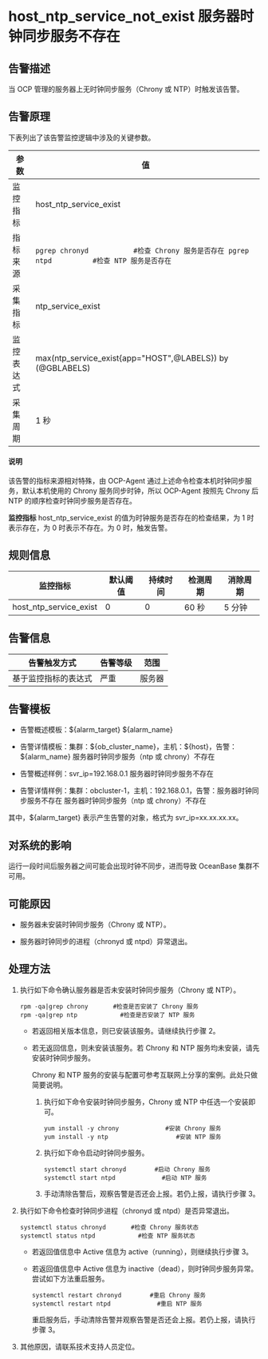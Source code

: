 host_ntp_service_not_exist 服务器时钟同步服务不存在
============================================================

告警描述
-------------------------

当 OCP 管理的服务器上无时钟同步服务（Chrony 或 NTP）时触发该告警。

告警原理
-------------------------

下表列出了该告警监控逻辑中涉及的关键参数。

|  参数   |                                                          值                                                          |
|-------|---------------------------------------------------------------------------------------------------------------------|
| 监控指标  | host_ntp_service_exist                                                                                              |
| 指标来源  | ```pgrep chronyd           #检查 Chrony 服务是否存在 pgrep ntpd          #检查 NTP 服务是否存在```  |
| 采集指标  | ntp_service_exist                                                                                                   |
| 监控表达式 | max(ntp_service_exist{app="HOST",@LABELS}) by (@GBLABELS)                                                           |
| 采集周期  | 1 秒                                                                                                                 |

  <main id="notice" type='explain'>
    <h4>说明</h4>
    <p>该告警的指标来源相对特殊，由 OCP-Agent 通过上述命令检查本机时钟同步服务，默认本机使用的 Chrony 服务同步时钟，所以 OCP-Agent 按照先 Chrony 后 NTP 的顺序检查时钟同步服务是否存在。</p>
  </main>

**监控指标** host_ntp_service_exist 的值为时钟服务是否存在的检查结果，为 1 时表示存在，为 0 时表示不存在。为 0 时，触发告警。

**规则信息**
-----------------------------

|          监控指标          | 默认阈值 | 持续时间 | 检测周期 | 消除周期 |
|------------------------|------|------|------|------|
| host_ntp_service_exist | 0    | 0    | 60 秒 | 5 分钟 |

**告警信息**
-----------------------------

|   告警触发方式   | 告警等级 | 范围  |
|------------|------|-----|
| 基于监控指标的表达式 | 严重   | 服务器 |

告警模板
-------------------------

* 告警概述模板：\${alarm_target} \${alarm_name}

* 告警详情模板：集群：\${ob_cluster_name}，主机：\${host}，告警：\${alarm_name} 服务器时钟同步服务（ntp 或 chrony）不存在

* 告警概述样例：svr_ip=192.168.0.1 服务器时钟同步服务不存在

* 告警详情样例：集群：obcluster-1，主机：192.168.0.1，告警：服务器时钟同步服务不存在 服务器时钟同步服务（ntp 或 chrony）不存在

其中，\${alarm_target} 表示产生告警的对象，格式为 svr_ip=xx.xx.xx.xx。

对系统的影响
---------------------------

运行一段时间后服务器之间可能会出现时钟不同步，进而导致 OceanBase 集群不可用。

可能原因
-------------------------

* 服务器未安装时钟同步服务（Chrony 或 NTP）。

* 服务器时钟同步的进程（chronyd 或 ntpd）异常退出。

处理方法
-------------------------

1. 执行如下命令确认服务器是否未安装时钟同步服务（Chrony 或 NTP）。

   ```shell
   rpm -qa|grep chrony       #检查是否安装了 Chrony 服务
   rpm -qa|grep ntp            #检查是否安装了 NTP 服务
   ```

   * 若返回相关版本信息，则已安装该服务。请继续执行步骤 2。

   * 若无返回信息，则未安装该服务。若 Chrony 和 NTP 服务均未安装，请先安装时钟同步服务。

     Chrony 和 NTP 服务的安装与配置可参考互联网上分享的案例。此处只做简要说明。
     1. 执行如下命令安装时钟同步服务，Chrony 或 NTP 中任选一个安装即可。

        ```shell
        yum install -y chrony             #安装 Chrony 服务
        yum install -y ntp                   #安装 NTP 服务
        ```

     2. 执行如下命令启动时钟同步服务。

        ```shell
        systemctl start chronyd        #启动 Chrony 服务
        systemctl start ntpd             #启动 NTP 服务
        ```

     3. 手动清除告警后，观察告警是否还会上报。若仍上报，请执行步骤 3。

2. 执行如下命令检查时钟同步进程（chronyd 或 ntpd）是否异常退出。

   ```shell
   systemctl status chronyd       #检查 Chrony 服务状态
   systemctl status ntpd            #检查 NTP 服务状态
   ```

   * 若返回值信息中 Active 信息为 active（running），则继续执行步骤 3。

   * 若返回值信息中 Active 信息为 inactive（dead），则时钟同步服务异常。尝试如下方法重启服务。

     ```shell
     systemctl restart chronyd        #重启 Chrony 服务
     systemctl restart ntpd             #重启 NTP 服务
     ```

     重启服务后，手动清除告警并观察告警是否还会上报。若仍上报，请执行步骤 3。

3. 其他原因，请联系技术支持人员定位。
